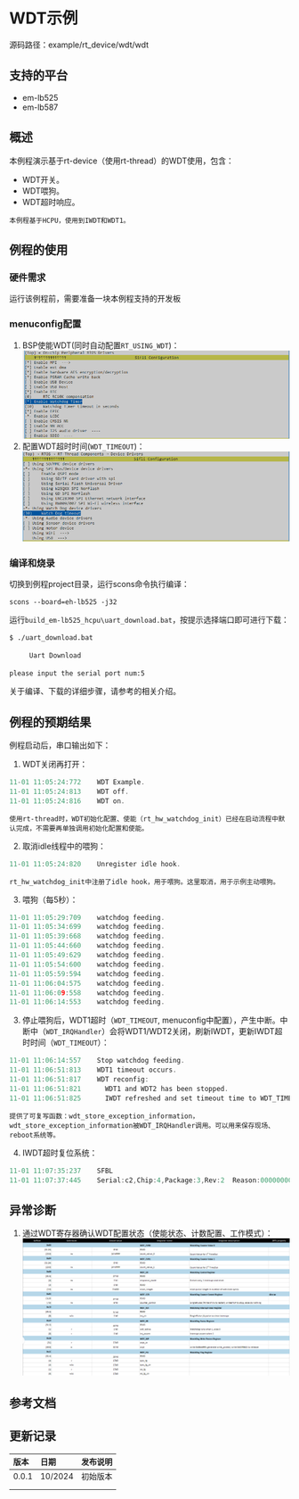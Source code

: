 # WDT示例

源码路径：example/rt_device/wdt/wdt

## 支持的平台
<!-- 支持哪些板子和芯片平台 -->
+ em-lb525
+ em-lb587

## 概述
<!-- 例程简介 -->
本例程演示基于rt-device（使用rt-thread）的WDT使用，包含：
+ WDT开关。
+ WDT喂狗。
+ WDT超时响应。
```{tip}
本例程基于HCPU，使用到IWDT和WDT1。
```

## 例程的使用
<!-- 说明如何使用例程，比如连接哪些硬件管脚观察波形，编译和烧写可以引用相关文档。
对于rt_device的例程，还需要把本例程用到的配置开关列出来，比如PWM例程用到了PWM1，需要在onchip菜单里使能PWM1 -->

### 硬件需求
运行该例程前，需要准备一块本例程支持的开发板

### menuconfig配置

1. BSP使能WDT(同时自动配置`RT_USING_WDT`)：
![BSP_USING_WDT](./assets/mc_bsp_using_wdt.png)
2. 配置WDT超时时间(`WDT_TIMEOUT`)：
![BSP_USING_WDT](./assets/mc_wdt_timeout.png)

### 编译和烧录
切换到例程project目录，运行scons命令执行编译：
```
scons --board=eh-lb525 -j32
```
运行`build_em-lb525_hcpu\uart_download.bat`，按提示选择端口即可进行下载：
```
$ ./uart_download.bat

     Uart Download

please input the serial port num:5
```
关于编译、下载的详细步骤，请参考[](/quickstart/get-started.md)的相关介绍。

## 例程的预期结果
<!-- 说明例程运行结果，比如哪几个灯会亮，会打印哪些log，以便用户判断例程是否正常运行，运行结果可以结合代码分步骤说明 -->
例程启动后，串口输出如下：
1. WDT关闭再打开：
```c
11-01 11:05:24:772    WDT Example.
11-01 11:05:24:813    WDT off.
11-01 11:05:24:816    WDT on.
```
```{tip}
使用rt-thread时，WDT初始化配置、使能（rt_hw_watchdog_init）已经在启动流程中默认完成，不需要再单独调用初始化配置和使能。 
```
2. 取消idle线程中的喂狗：
```c
11-01 11:05:24:820    Unregister idle hook.
```
```{tip}
rt_hw_watchdog_init中注册了idle hook，用于喂狗。这里取消，用于示例主动喂狗。
```
3. 喂狗（每5秒）：
```c
11-01 11:05:29:709    watchdog feeding.
11-01 11:05:34:699    watchdog feeding.
11-01 11:05:39:668    watchdog feeding.
11-01 11:05:44:660    watchdog feeding.
11-01 11:05:49:629    watchdog feeding.
11-01 11:05:54:600    watchdog feeding.
11-01 11:05:59:594    watchdog feeding.
11-01 11:06:04:575    watchdog feeding.
11-01 11:06:09:558    watchdog feeding.
11-01 11:06:14:553    watchdog feeding.
```
3. 停止喂狗后，WDT1超时（`WDT_TIMEOUT`, menuconfig中配置），产生中断。中断中（`WDT_IRQHandler`）会将WDT1/WDT2关闭，刷新IWDT，更新IWDT超时时间（`WDT_TIMEOUT`）：
```c
11-01 11:06:14:557    Stop watchdog feeding.
11-01 11:06:51:813    WDT1 timeout occurs.
11-01 11:06:51:817    WDT reconfig:
11-01 11:06:51:821      WDT1 and WDT2 has been stopped.
11-01 11:06:51:825      IWDT refreshed and set timeout time to WDT_TIMEOUT.
```
```{tip}
提供了可复写函数：wdt_store_exception_information，wdt_store_exception_information被WDT_IRQHandler调用。可以用来保存现场、reboot系统等。
```
4. IWDT超时复位系统：
```c
11-01 11:07:35:237    SFBL
11-01 11:07:37:445    Serial:c2,Chip:4,Package:3,Rev:2  Reason:00000000
```


## 异常诊断

1. 通过WDT寄存器确认WDT配置状态（使能状态、计数配置、工作模式）：
![WDT regmap](./assets/wdt_regmap.png)


## 参考文档
<!-- 对于rt_device的示例，rt-thread官网文档提供的较详细说明，可以在这里添加网页链接，例如，参考RT-Thread的[RTC文档](https://www.rt-thread.org/document/site/#/rt-thread-version/rt-thread-standard/programming-manual/device/rtc/rtc) -->

## 更新记录
|版本 |日期   |发布说明 |
|:---|:---|:---|
|0.0.1 |10/2024 |初始版本 |
| | | |
| | | |

